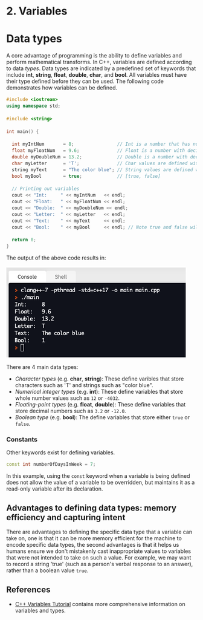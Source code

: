 # 2. Variables

# Data types
A core advantage of programming is the ability to define variables and perform mathematical transforms. In C++, variables are defined according to data _types_. Data types are indicated by a predefined set of keywords that include __int__, __string__, __float__, __double__, __char__, and __bool__. All variables must have their type defined before they can be used. The following code demonstrates how variables can be defined.
```c++
#include <iostream>
using namespace std;

#include <string>

int main() {

  int myIntNum       = 8;                // Int is a number that has no decimal
  float myFloatNum   = 9.6;              // Float is a number with decimal
  double myDoubleNum = 13.2;             // Double is a number with decimal (like Float)
  char myLetter      = 'T';              // Char values are defined with single quotes
  string myText      = "The color blue"; // String values are defined with double qoutes
  bool myBool        = true;             // [true, false]

  // Printing out variables
  cout << "Int:     " << myIntNum   << endl;
  cout << "Float:   " << myFloatNum << endl;
  cout << "Double:  " << myDoubleNum << endl;
  cout << "Letter:  " << myLetter   << endl;
  cout << "Text:    " << myText     << endl;
  cout << "Bool:    " << myBool     << endl; // Note true and false will be printed as `1` or `0`.

  return 0;
}
```
The output of the above code results in:

![variables.png](variables.png)

There are 4 main data types:
  - _Character types_ (e.g. __char__, __string__): These define varibles that store characters such as 'T' and strings such as "color blue".
  - _Numerical integer types_ (e.g. __int__): These define variables that store whole number values such as `12` or `-4032`.
  - _Floating-point types_ (e.g. __float__, __double__): These define variables that store decimal numbers such as `3.2` or `-12.0`.
  - _Boolean type_ (e.g. __bool__): The define variables that store either `true` or `false`.

### Constants

Other keywords exist for defining variables.
```c++
const int numberOfDaysInWeek = 7;
```
In this example, using the `const` keyword when a variable is being defined does not allow the value of a variable to be overridden, but maintains it as a read-only variable after its declaration.

## Advantages to defining data types: memory efficiency and capturing intent
There are advantages to defining the specific data type that a variable can take on, one is that it can be more memory efficient for the machine to encode specific data types, the second advantages is that it helps us humans ensure we don't mistakenly cast inappropriate values to variables that were not intended to take on such a value. For example, we may want to record a string 'true' (such as a person's verbal response to an answer), rather than a boolean value `true`.

## References
- [C++ Variables Tutorial](http://www.cplusplus.com/doc/tutorial/variables/) contains more comprehensive information on variables and types.
